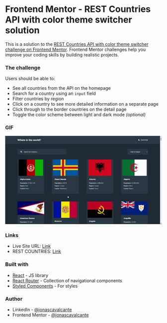 # Frontend Mentor - REST Countries API with color theme switcher solution

This is a solution to the [REST Countries API with color theme switcher challenge on Frontend Mentor](https://www.frontendmentor.io/challenges/rest-countries-api-with-color-theme-switcher-5cacc469fec04111f7b848ca). Frontend Mentor challenges help you improve your coding skills by building realistic projects. 

### The challenge

Users should be able to:

- See all countries from the API on the homepage
- Search for a country using an `input` field
- Filter countries by region
- Click on a country to see more detailed information on a separate page
- Click through to the border countries on the detail page
- Toggle the color scheme between light and dark mode *(optional)*

### GIF

<img src="./images/desktop.gif" width="1080">

### Links

- Live Site URL: [Link](https://whereintheworld-jonascavalcante.vercel.app)
- REST COUNTRIES: [Link](https://restcountries.eu)

### Built with

- [React](https://reactjs.org/) - JS library
- [React Router](https://reactrouter.com/web/guides/quick-start) - Collection of navigational components
- [Styled Components](https://styled-components.com/) - For styles

### Author

- LinkedIn - [@jonascavalcante](https://www.linkedin.com/in/jonascavalcante/)
- Frontend Mentor - [@jonascavalcante](https://www.frontendmentor.io/profile/jonascavalcante)